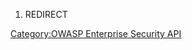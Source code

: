 1.  REDIRECT

[Category:OWASP Enterprise Security
API](Category:OWASP_Enterprise_Security_API "wikilink")